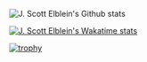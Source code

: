 ![J. Scott Elblein's Github stats](https://github-readme-stats.vercel.app/api?username=STaRDoGG&show_icons=true&theme=nord&count_private=true&include_all_commits&hide_border=true)

[![J. Scott Elblein's Wakatime stats](https://github-readme-stats.vercel.app/api/wakatime?username=scott_elblein&layout=compact&theme=nord&hide_border=true)](https://github.com/anuraghazra/github-readme-stats)

[![trophy](https://github-profile-trophy.vercel.app/?username=STaRDoGG&theme=nord&no-frame=true&&column=4&margin-w=18&margin-h=15)](https://github.com/ryo-ma/github-profile-trophy)
